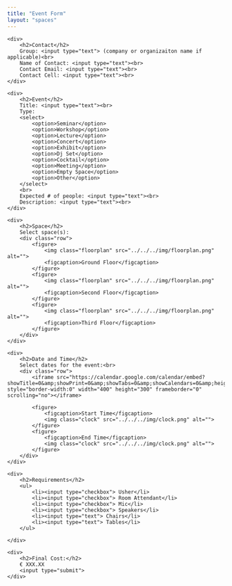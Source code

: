 ```yaml
---
title: "Event Form"
layout: "spaces"
---
```

<form id="eventForm">

    <div>
        <h2>Contact</h2>
        Group: <input type="text"> (company or organizaiton name if applicable)<br>
        Name of Contact: <input type="text"><br>
        Contact Email: <input type="text"><br>
        Contact Cell: <input type="text"><br>
    </div>

    <div>
        <h2>Event</h2>
        Title: <input type="text"><br>
        Type:
        <select>
            <option>Seminar</option>
            <option>Workshop</option>
            <option>Lecture</option>
            <option>Concert</option>
            <option>Exhibit</option>
            <option>Dj Set</option>
            <option>Cocktail</option>
            <option>Meeting</option>
            <option>Empty Space</option>
            <option>Other</option>
        </select>
        <br>
        Expected # of people: <input type="text"><br>
        Description: <input type="text"><br>
    </div>

    <div>
        <h2>Space</h2>
        Select space(s):
        <div class="row">
            <figure>
                <img class="floorplan" src="../../../img/floorplan.png" alt="">
                <figcaption>Ground Floor</figcaption>
            </figure>
            <figure>
                <img class="floorplan" src="../../../img/floorplan.png" alt="">
                <figcaption>Second Floor</figcaption>
            </figure>
            <figure>
                <img class="floorplan" src="../../../img/floorplan.png" alt="">
                <figcaption>Third Floor</figcaption>
            </figure>
        </div>
    </div>

    <div>
        <h2>Date and Time</h2>
        Select dates for the event:<br>
        <div class="row">
            <iframe src="https://calendar.google.com/calendar/embed?showTitle=0&amp;showPrint=0&amp;showTabs=0&amp;showCalendars=0&amp;height=300&amp;wkst=1&amp;bgcolor=%23ffffff&amp;src=24bfeets83nltlu90frr67m6c8%40group.calendar.google.com&amp;color=%23B1365F&amp;ctz=Europe%2FRome" style="border-width:0" width="400" height="300" frameborder="0" scrolling="no"></iframe>

            <figure>
                <figcaption>Start Time</figcaption>
                <img class="clock" src="../../../img/clock.png" alt="">
            </figure>
            <figure>
                <figcaption>End Time</figcaption>
                <img class="clock" src="../../../img/clock.png" alt="">
            </figure>
        </div>
    </div>

    <div>
        <h2>Requirements</h2>
        <ul>
            <li><input type="checkbox"> Usher</li>
            <li><input type="checkbox"> Room Attendant</li>
            <li><input type="checkbox"> Mic</li>
            <li><input type="checkbox"> Speakers</li>
            <li><input type="text"> Chairs</li>
            <li><input type="text"> Tables</li>
        </ul>

    </div>

    <div>
        <h2>Final Cost:</h2>
        € XXX.XX
        <input type="submit">
    </div>



<!--

    <hr>


    <div>
        <h2>Type of Event</h2>
        <ul>
            <li>Seminar</li>
            <li>Conference</li>
            <li>Exhibit</li>
            <li>Concert</li>
            <li>Party/Cocktail</li>
            <li>Boardroom/Meeting</li>
            <li>Classroom</li>
            <li>Empty Space</li>
            <li>Custom Event</li>
        </ul>
    </div>

    <div>
        <h2>Dates</h2>
        Requested date(s):
        <input type="text" name="requestedDates">
        <br>
        Alternate date(s) requested:
        <input type="text" name="alternateDates">
        <br>
        <iframe src="https://calendar.google.com/calendar/embed?showTitle=0&amp;showPrint=0&amp;showTabs=0&amp;showCalendars=0&amp;height=300&amp;wkst=1&amp;bgcolor=%23ffffff&amp;src=24bfeets83nltlu90frr67m6c8%40group.calendar.google.com&amp;color=%23B1365F&amp;ctz=Europe%2FRome" style="border-width:0" width="400" height="300" frameborder="0" scrolling="no"></iframe>
    </div>

    <div>
        <h2>Time of Event</h2>
        Start:
        <input type="text" name="startTime">
        End:
        <input type="text" name="endTime">
        <br>
        Time needed for room setup:
        <input type="text">
        Time room setup starts:
        <input type="text">
        <br>
        Time needed for room cleanup:
        <input type="text">
        Time room cleanup is finished:
        <input type="text">
    </div>

    <div>
        <h2>Event</h2>
        Event Title:
        <input type="text" name="eventTitle">
        <br>
        Description:
        <input class="description" type="text">
        <br>

        <div class="row">
            <div class="column">
                Is event within a series?
                <br>
                Yes<input type="radio" name="series">
                No<input type="radio" name="series">
                <br>
                Will any VIP's be attending?
                <br>
                Yes<input type="radio" name="VIP">
                No<input type="radio" name="VIP">
                <br>
                If so, list any special needs of the VIP(s)
                <br>
                <input type="text">
            </div>

            <div class="column">
                Will non-SerenDPT guests attend?
                <br>
                Yes<input type="radio" name="guests">
                No<input type="radio" name="guests">
                <br>
                If so, what portion of the guests will be external?
                <br>
                &lt50%<input type="radio" name="external">
                &gt=50%<input type="radio" name="external">
                <br>
                Will any external speakers, performers, or artists attend the event?
                <br>
                Yes<input type="radio" name="culture">
                No<input type="radio" name="culture">
                <br>
                If so, whom?
                <br>
                <input type="text">
            </div>
        </div>
    </div>

    <div>
        <h2>Location</h2>
        Preferred primary location: <input type="text">
        <br>
        Alternate location if primary is unavailable: <input type="text">
        <br>
        Alternate location if weather is non-permitting
        <br>
        Indoors<input type="radio" name="badWeather">
        Tent<input type="radio" name="badWeather">
        Alternate Date<input type="radio" name="badWeather">
        <br>
        Do you need additional spaces>
        Yes<input type="radio" name="additionalSpace">
        No<input type="radio" name="additionalSpace">
        <br>
        If so, please describe:
        <br>
        <input type="text">
    </div>

    <div>
        <h2>Catering</h2>
        Will food or beverage be served?
        <br>
        Yes<input type="radio" name="food">
        No<input type="radio" name="food">
        <br>
        If so, where will the food come from?
        <br>
        Food in-house <input type="text">
        <br>
        Caterer <input type="text">
        <br>
        Will alcohol be served at this event?
        <br>
        Yes<input type="radio" name="alcohol">
        No<input type="radio" name="alcohol">
        <br>
        What percentage of attendees will be over 18?
        <br>
        &lt50%<input type="radio" name="legal">
        &gt=50%<input type="radio" name="legal">
        100%<input type="radio" name="legal">
    </div>

    <div>
        <h2>Contact Info</h2>
        Name:<input type="text">
        <br>
        Email:<input type="text">
        <br>
        Phone number:<input type="text">
    </div>

    <input type="submit">
    -->
</form>
